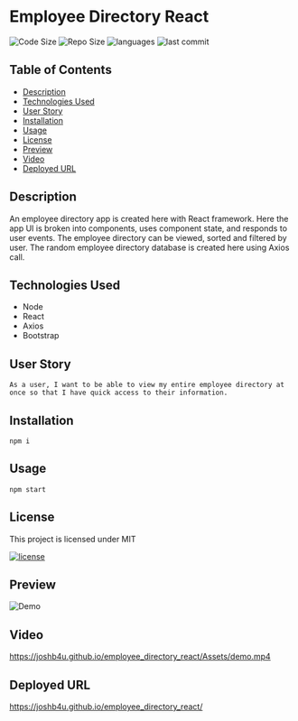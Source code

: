 # Employee Directory React

![Code Size](https://img.shields.io/github/languages/code-size/joshb4u/employee_directory_react)
![Repo Size](https://img.shields.io/github/repo-size/joshb4u/employee_directory_react)
![languages](https://img.shields.io/github/languages/top/joshb4u/employee_directory_react)
![last commit](https://img.shields.io/github/last-commit/joshb4u/employee_directory_react)

## Table of Contents

* [Description](#description)
* [Technologies Used](#technologies-used)
* [User Story](#user-story)
* [Installation](#installation)
* [Usage](#usage)
* [License](#license)
* [Preview](#preview)
* [Video](#video)
* [Deployed URL](#Deployed-URL)

## Description
An employee directory app is created here with React framework. Here the app UI is broken into components, uses component state, and responds to user events. The employee directory can be viewed, sorted and filtered by user. The random employee directory database is created here using Axios call.

## Technologies Used

* Node
* React
* Axios
* Bootstrap

## User Story

```
As a user, I want to be able to view my entire employee directory at once so that I have quick access to their information.
```

## Installation

```
npm i
```

## Usage

```
npm start
```

## License

This project is licensed under MIT 

[![license](https://img.shields.io/npm/l/license)](https://opensource.org/licenses/MIT)

## Preview
![Demo](public/Assets/demo.gif)

## Video
https://joshb4u.github.io/employee_directory_react/Assets/demo.mp4

## Deployed URL
https://joshb4u.github.io/employee_directory_react/